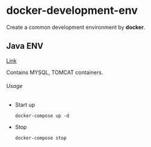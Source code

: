 # docker-development-env
Create a common development environment by **docker**.

## Java ENV 

[Link](./java-env/README.md)

Contains MYSQL, TOMCAT containers.

###### Usage 

- Start up

  ``` shell
  docker-compose up -d
  ```

- Stop

  ```shell
  docker-compose stop
  ```

  

